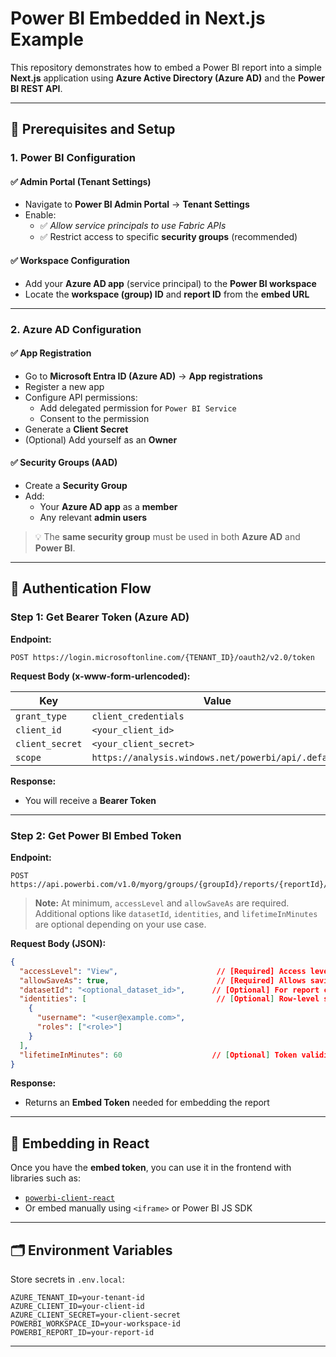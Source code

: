 # Power BI Embedded in Next.js Example

This repository demonstrates how to embed a Power BI report into a simple **Next.js** application using **Azure Active Directory (Azure AD)** and the **Power BI REST API**.

---

## 🔧 Prerequisites and Setup

### 1. Power BI Configuration

#### ✅ Admin Portal (Tenant Settings)

- Navigate to **Power BI Admin Portal** → **Tenant Settings**
- Enable:
  - ✅ *Allow service principals to use Fabric APIs*
  - ✅ Restrict access to specific **security groups** (recommended)

#### ✅ Workspace Configuration

- Add your **Azure AD app** (service principal) to the **Power BI workspace**
- Locate the **workspace (group) ID** and **report ID** from the **embed URL**

---

### 2. Azure AD Configuration

#### ✅ App Registration

- Go to **Microsoft Entra ID (Azure AD)** → **App registrations**
- Register a new app
- Configure API permissions:
  - Add delegated permission for `Power BI Service`
  - Consent to the permission
- Generate a **Client Secret**
- (Optional) Add yourself as an **Owner**

#### ✅ Security Groups (AAD)

- Create a **Security Group**
- Add:
  - Your **Azure AD app** as a **member**
  - Any relevant **admin users**

> 💡 The **same security group** must be used in both **Azure AD** and **Power BI**.

---

## 🔐 Authentication Flow

### Step 1: Get Bearer Token (Azure AD)

**Endpoint:**

```
POST https://login.microsoftonline.com/{TENANT_ID}/oauth2/v2.0/token
```

**Request Body (x-www-form-urlencoded):**

| Key             | Value                                                              |
|------------------|--------------------------------------------------------------------|
| `grant_type`     | `client_credentials`                                               |
| `client_id`      | `<your_client_id>`                                                 |
| `client_secret`  | `<your_client_secret>`                                             |
| `scope`          | `https://analysis.windows.net/powerbi/api/.default`               |

**Response:**

- You will receive a **Bearer Token**

---

### Step 2: Get Power BI Embed Token

**Endpoint:**

```
POST https://api.powerbi.com/v1.0/myorg/groups/{groupId}/reports/{reportId}/GenerateToken
```

> **Note:** At minimum, `accessLevel` and `allowSaveAs` are required. Additional options like `datasetId`, `identities`, and `lifetimeInMinutes` are optional depending on your use case.

**Request Body (JSON):**

```json
{
  "accessLevel": "View",                      // [Required] Access level for embedding (e.g., View, Edit)
  "allowSaveAs": true,                        // [Required] Allows saving embedded report as a new one
  "datasetId": "<optional_dataset_id>",      // [Optional] For report creation scenarios
  "identities": [                             // [Optional] Row-level security rules
    {
      "username": "<user@example.com>",
      "roles": ["<role>"]
    }
  ],
  "lifetimeInMinutes": 60                    // [Optional] Token validity duration in minutes
}
```

**Response:**

- Returns an **Embed Token** needed for embedding the report

---

## 🧹 Embedding in React

Once you have the **embed token**, you can use it in the frontend with libraries such as:

- [`powerbi-client-react`](https://www.npmjs.com/package/powerbi-client-react)
- Or embed manually using `<iframe>` or Power BI JS SDK

---

## 🗂️ Environment Variables

Store secrets in `.env.local`:

```env
AZURE_TENANT_ID=your-tenant-id
AZURE_CLIENT_ID=your-client-id
AZURE_CLIENT_SECRET=your-client-secret
POWERBI_WORKSPACE_ID=your-workspace-id
POWERBI_REPORT_ID=your-report-id
```

---